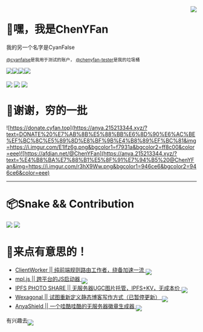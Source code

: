 <img align='right' src='https://i.imgur.com/HT8q4xC.png'>

# 👋嘿，我是ChenYFan

我的另一个名字是CyanFalse

<sub>[@cyanfalse](https://github.com/cyanfalse)是我用于测试的账户， [@chenyfan-tester](https://github.com/chenyfan-tester)是我的垃圾桶</sub>

<img align='middle' src='https://anya.215213344.xyz/?text=%E6%98%AF%E5%AD%A6%E7%94%9F%EF%BC%81%E7%9D%BE%E8%B4%B5%E7%9A%84%E7%B4%AB%E8%89%B2%EF%BC%81&img=https://i.imgur.com/QncNJJ1.png&bgcolor1=a371f7&bgcolor2=8957e5'></img><img align='middle' src='https://anya.215213344.xyz/?text=♂&bgcolor1=b100ffd9&img=https://i.imgur.com/dGqcpPU.jpg'></img><img align='middle' src='https://anya.215213344.xyz/?text=VSCode&bgcolor1=24aff2&bgcolor2=0075b8&img=https://i.imgur.com/XksHKIV.jpg'></img><img align='middle' src='https://anya.215213344.xyz/?text=JavaScript&bgcolor1=f7df37&bgcolor2=f7df37&color=333&img=https://i.imgur.com/de9PXVn.jpg'></img>

[<img align='middle' src='https://anya.215213344.xyz/?text=Telegram%20@ChenYFan&bgcolor1=30a3e6&bgcolor2=30a3e6&img=https://i.imgur.com/7qo9t7X.jpg'></img>](https://t.me/chenyfan) [<img align='middle' src='https://anya.215213344.xyz/?text=Mail%20to%20chenyf@cyfan.top&bgcolor1=fff&bgcolor2=eee&img=https://i.imgur.com/5L7CbqA.png&color=555'></img>](mailto:chenyf@cyfan.top) [<img align='middle' src='https://anya.215213344.xyz/?text=Twitter%20@ChenYF_OHHH&bgcolor1=1d9bf0&bgcolor2=30a3e6&img=https://i.imgur.com/dpqSHIL.png'></img>](https://twitter.com/ChenYF_OHHH)


# 🍻谢谢，穷的一批

![https://donate.cyfan.top](https://anya.215213344.xyz/?text=DONATE%20%E7%AB%8B%E5%88%BB%E6%8D%90%E6%AC%BE%EF%BC%8C%E5%89%8D%E8%BF%9B%E4%B8%89%EF%BC%81&img=https://i.imgur.com/E1lfz6g.png&bgcolor1=f7931a&bgcolor2=ff8c00&color=eee)![https://afdian.net/@ChenYFan](https://anya.215213344.xyz/?text=%E4%B8%BA%E7%88%B1%E5%8F%91%E7%94%B5%20@ChenYFan&img=https://i.imgur.com/r3hX9Ww.png&bgcolor1=946ce6&bgcolor2=946ce6&color=eee)

---

# 📦Snake && Contribution
![](https://github-readme-stats.vercel.app/api/?username=ChenYFan&show_icons=true&title_color=fff&icon_color=79ff97&text_color=9f9f9f&bg_color=151515)
![](https://snakegithub.pages.dev/github-contribution-grid-snake.svg)


# 👀来点有意思的！

- [ClientWorker || 纯前端规则路由工作者，绕备加速一流 <img align='middle' src='https://anya.215213344.xyz/?repo=ChenYFan/ClientWorker'></img>](https://github.com/ChenYFan/ClientWorker)
- [mpl.js || 跨平台的JS启动器 <img align='middle' src='https://anya.215213344.xyz/?repo=CrazyCreativeDream/mpl.js'></img>](https://github.com/CrazyCreativeDream/mpl.js)
- [IPFS PHOTO SHARE || 无服务器UGC图片托管，IPFS+KV，无成本价 <img align='middle' src='https://anya.215213344.xyz/?repo=ChenYFan-Tester/IPFS_PHOTO_SHARE'></img>](https://github.com/ChenYFan-Tester/IPFS_PHOTO_SHARE)
- [Wexagonal || 试图重新定义静态博客写作方式（已暂停更新）  <img align='middle' src='https://anya.215213344.xyz/?repo=Wexagonal/Wexagonal'></img>](https://github.com/Wexagonal/Wexagonal)
- [AnyaShield || 一个哇酷哇酷的无服务器徽章生成器 <img align='middle' src='https://anya.215213344.xyz/?repo=ChenYFan/AnyaShield'></img>](https://github.com/ChenYFan/AnyaShield)

有兴趣去[<img align='middle' src='https://anya.215213344.xyz/?text=%E7%9C%8B%E7%9C%8B%E5%8D%9A%E5%AE%A2%EF%BC%81&img=https://avatars.githubusercontent.com/u/53730587&bgcolor1=fff&bgcolor2=eee&color=666'></img>](https://blog.cyfan.top)

